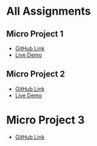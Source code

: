 # All Assignments

## Micro Project 1
- [GitHub Link](https://github.com/durgaprasad118/All-Assignments/tree/main/microproject1)
- [Live Demo](https://microproject1-nine.vercel.app/) 

  
## Micro Project 2
- [GitHub Link](https://github.com/durgaprasad118/All-Assignments/tree/main/microproject2)
- [Live Demo ](https://microproject2-vert.vercel.app/)



# Micro Project 3
- [GitHub Link]()